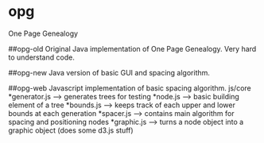 opg
===

One Page Genealogy

##opg-old
Original Java implementation of One Page Genealogy. Very hard to understand code.

##opg-new
Java version of basic GUI and spacing algorithm.

##opg-web
Javascript implementation of basic spacing algorithm.
js/core
*generator.js --> generates trees for testing
*node.js      --> basic building element of a tree
*bounds.js    --> keeps track of each upper and lower bounds at each generation
*spacer.js    --> contains main algorithm for spacing and positioning nodes
*graphic.js   --> turns a node object into a graphic object (does some d3.js stuff)
  
